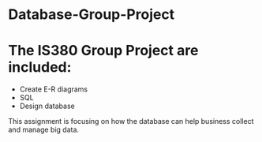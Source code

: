 # Database-Group-Project

# The IS380 Group Project are included:
- Create E-R diagrams
- SQL
- Design database 

This assignment is focusing on how the database can help business collect and manage big data.
